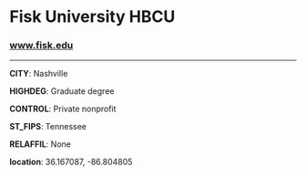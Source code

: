 # Fisk University HBCU
### www.fisk.edu
---
**CITY**: Nashville

**HIGHDEG**: Graduate degree

**CONTROL**: Private nonprofit

**ST_FIPS**: Tennessee

**RELAFFIL**: None

**location**: 36.167087, -86.804805